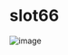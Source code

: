 # slot66

![image](https://github.com/user-attachments/assets/c5cb9ba6-74e2-42c2-8386-0a1277d729dd)
